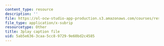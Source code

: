 ```yaml
---
content_type: resource
description: ''
file: https://ol-ocw-studio-app-production.s3.amazonaws.com/courses/res-6-012-introduction-to-probability-spring-2018/5ab5e6363caa5cc897299e60bd2c4585_cQtCpJyl77o.vtt
file_type: application/x-subrip
resourcetype: Other
title: 3play caption file
uid: 5ab5e636-3caa-5cc8-9729-9e60bd2c4585
---
```


